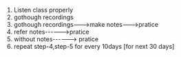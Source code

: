 1) Listen class properly
2) gothough recordings
3) gothough recordings--->make notes--->pratice
4)  refer notes------>pratice
5)  without notes------> pratice
6) repeat step-4,step-5 for every 10days [for next 30 days]
